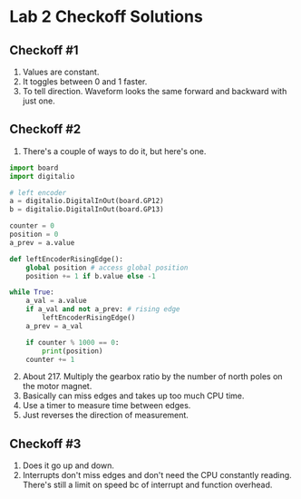 # Lab 2 Checkoff Solutions

## Checkoff #1

1. Values are constant.
2. It toggles between 0 and 1 faster.
3. To tell direction. Waveform looks the same forward and backward with just one.

## Checkoff #2

1. There's a couple of ways to do it, but here's one.

```python
import board
import digitalio

# left encoder
a = digitalio.DigitalInOut(board.GP12)
b = digitalio.DigitalInOut(board.GP13)

counter = 0
position = 0
a_prev = a.value

def leftEncoderRisingEdge():
    global position # access global position
    position += 1 if b.value else -1

while True:
    a_val = a.value
    if a_val and not a_prev: # rising edge
        leftEncoderRisingEdge()
    a_prev = a_val

    if counter % 1000 == 0:
        print(position)
    counter += 1
```

2. About 217. Multiply the gearbox ratio by the number of north poles on the motor magnet.
3. Basically can miss edges and takes up too much CPU time.
4. Use a timer to measure time between edges.
5. Just reverses the direction of measurement.

## Checkoff #3

1. Does it go up and down.
2. Interrupts don't miss edges and don't need the CPU constantly reading. There's still a limit on speed bc of interrupt and function overhead.
